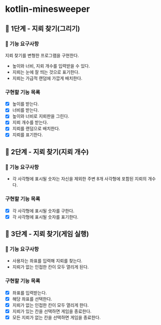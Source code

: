 # kotlin-minesweeper
## 🚀 1단계 - 지뢰 찾기(그리기)
### 🎯 기능 요구사항
지뢰 찾기를 변형한 프로그램을 구현한다.

- 높이와 너비, 지뢰 개수를 입력받을 수 있다.
- 지뢰는 눈에 잘 띄는 것으로 표기한다.
- 지뢰는 가급적 랜덤에 가깝게 배치한다.

### 구현할 기능 목록
- [x] 높이를 받는다. 
- [x] 너비를 받는다.
- [x] 높이와 너비로 지뢰판을 그린다.
- [x] 지뢰 개수를 받는다.
- [x] 지뢰를 랜덤으로 배치한다.
- [x] 지뢰를 표기한다.

## 🚀 2단계 - 지뢰 찾기(지뢰 개수)
### 🎯 기능 요구사항
- 각 사각형에 표시될 숫자는 자신을 제외한 주변 8개 사각형에 포함된 지뢰의 개수다.

### 구현할 기능 목록
- [x] 각 사각형에 표시될 숫자를 구한다.
- [x] 각 사각형에 표시될 숫자를 표기한다.

## 🚀 3단계 - 지뢰 찾기(게임 실행)
### 🎯 기능 요구사항
- 사용자는 좌표를 입력해 지뢰를 찾는다.
- 지뢰가 없는 인접한 칸이 모두 열리게 된다.

### 구현할 기능 목록
- [x] 좌표를 입력받는다.
- [x] 해당 좌표를 선택한다.
- [x] 지뢰가 없는 인접한 칸이 모두 열리게 한다.
- [x] 지뢰가 있는 칸을 선택하면 게임을 종료한다.
- [x] 모든 지뢰가 없는 칸을 선택하면 게임을 종료한다.

